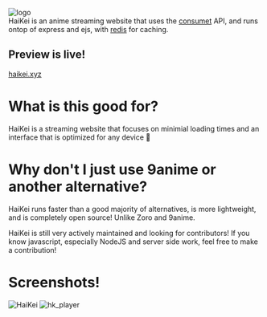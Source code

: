 ![logo](https://user-images.githubusercontent.com/99224452/210157888-0c2eded2-6e59-40a5-8f12-71c4a4dfd837.png)<br>
HaiKei is an anime streaming website that uses the [consumet](https://github.com/consumet/api.consumet.org) API, and runs ontop of express and ejs, with [redis](https://redis.io/) for caching.

## Preview is live!
[haikei.xyz](https://haikei.xyz)

# What is this good for? 
HaiKei is a streaming website that focuses on minimial loading times and an interface that is optimized for any device 🚀

# Why don't I just use 9anime or another alternative?

HaiKei runs faster than a good majority of alternatives, is more lightweight, and is completely open source! Unlike Zoro and 9anime.

HaiKei is still very actively maintained and looking for contributors! If you know javascript, especially NodeJS and server side work, feel free to make a contribution!

# Screenshots!
![HaiKei](https://user-images.githubusercontent.com/99224452/217099723-6d985dfc-aa0a-430f-aa44-6744e95f6fd8.png)
![hk_player](https://user-images.githubusercontent.com/99224452/210157881-c297bcd0-2806-43b2-b55b-e31da4187d77.png)
